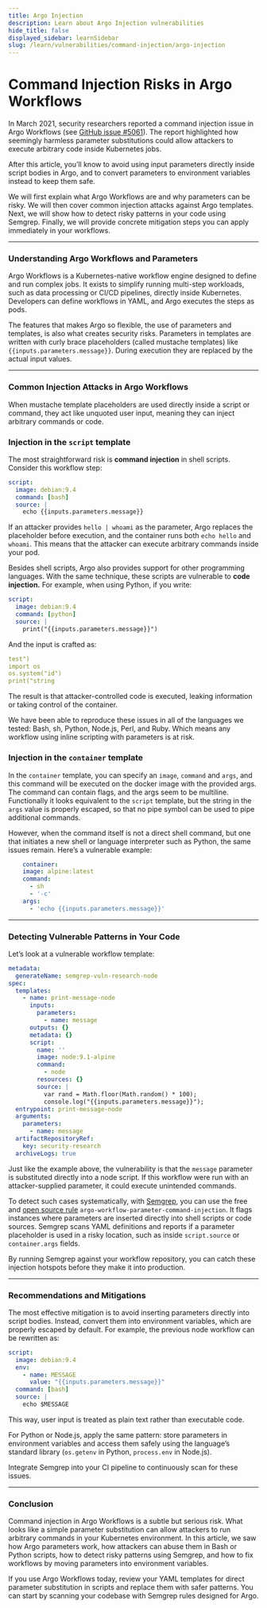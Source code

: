 ```yaml
---
title: Argo Injection
description: Learn about Argo Injection vulnerabilities
hide_title: false
displayed_sidebar: learnSidebar
slug: /learn/vulnerabilities/command-injection/argo-injection
---
```


# Command Injection Risks in Argo Workflows

In March 2021, security researchers reported a command injection issue in Argo Workflows (see [GitHub issue #5061](https://github.com/argoproj/argo-workflows/issues/5061)). The report highlighted how seemingly harmless parameter substitutions could allow attackers to execute arbitrary code inside Kubernetes jobs. 

After this article, you’ll know to avoid using input parameters directly inside script bodies in Argo, and to convert parameters to environment variables instead to keep them safe.

We will first explain what Argo Workflows are and why parameters can be risky. We will then cover common injection attacks against Argo templates. Next, we will show how to detect risky patterns in your code using Semgrep. Finally, we will provide concrete mitigation steps you can apply immediately in your workflows.

---

### Understanding Argo Workflows and Parameters

Argo Workflows is a Kubernetes-native workflow engine designed to define and run complex jobs. It exists to simplify running multi-step workloads, such as data processing or CI/CD pipelines, directly inside Kubernetes. Developers can define workflows in YAML, and Argo executes the steps as pods.

The features that makes Argo so flexible, the use of parameters and templates, is also what creates security risks. Parameters in templates are written with curly brace placeholders (called mustache templates) like `{{inputs.parameters.message}}`. During execution they are replaced by the actual input values. 

---

### Common Injection Attacks in Argo Workflows

When mustache template placeholders are used directly inside a script or command, they act like unquoted user input, meaning they can inject arbitrary commands or code. 

### Injection in the `script` template

The most straightforward risk is **command injection** in shell scripts. Consider this workflow step:

```yaml
script:
  image: debian:9.4
  command: [bash]
  source: |
    echo {{inputs.parameters.message}}
```

If an attacker provides `hello | whoami` as the parameter, Argo replaces the placeholder before execution, and the container runs both `echo hello` and `whoami`. This means that the attacker can execute arbitrary commands inside your pod.

Besides shell scripts, Argo also provides support for other programming languages. With the same technique, these scripts are vulnerable to **code injection.** For example, when using Python, if you write:

```yaml
script:
  image: debian:9.4
  command: [python]
  source: |
    print("{{inputs.parameters.message}}")
```

And the input is crafted as:

```yaml
test")
import os
os.system("id")
print("string
```

The result is that attacker-controlled code is executed, leaking information or taking control of the container.

We have been able to reproduce these issues in all of the languages we tested: Bash, sh, Python, Node.js, Perl, and Ruby. Which means any workflow using inline scripting with parameters is at risk.

### Injection in the `container` template

In the `container` template, you can specify an `image`, `command` and `args`, and this command will be executed on the docker image with the provided args. The command can contain flags, and the args seem to be multiline. Functionally it looks equivalent to the `script` template, but the string in the `args` value is properly escaped, so that no pipe symbol can be used to pipe additional commands.

However, when the command itself is not a direct shell command, but one that initiates a new shell or language interpreter such as Python, the same issues remain. Here’s a vulnerable example:

```yaml
	container:
    image: alpine:latest
    command:
      - sh
      - '-c'
    args:
      - 'echo {{inputs.parameters.message}}'
```

---

### Detecting Vulnerable Patterns in Your Code

Let’s look at a vulnerable workflow template:

```yaml
metadata:
  generateName: semgrep-vuln-research-node
spec:
  templates:
    - name: print-message-node
      inputs:
        parameters:
          - name: message
      outputs: {}
      metadata: {}
      script:
        name: ''
        image: node:9.1-alpine
        command:
          - node
        resources: {}
        source: |
          var rand = Math.floor(Math.random() * 100);
          console.log("{{inputs.parameters.message}}");
  entrypoint: print-message-node
  arguments:
    parameters:
      - name: message
  artifactRepositoryRef:
    key: security-research
  archiveLogs: true
```

Just like the example above, the vulnerability  is that the `message` parameter is substituted directly into a node script. If this workflow were run with an attacker-supplied parameter, it could execute unintended commands.

To detect such cases systematically, with [Semgrep](https://semgrep.dev/), you can use the free and [open source rule](https://github.com/semgrep/semgrep-rules/blob/develop/yaml/argo/security/argo-workflow-parameter-command-injection.yaml) `argo-workflow-parameter-command-injection`. It flags instances where parameters are inserted directly into shell scripts or code sources. Semgrep scans YAML definitions and reports if a parameter placeholder is used in a risky location, such as inside `script.source` or `container.args` fields.

By running Semgrep against your workflow repository, you can catch these injection hotspots before they make it into production.

---

### Recommendations and Mitigations

The most effective mitigation is to avoid inserting parameters directly into script bodies. Instead, convert them into environment variables, which are properly escaped by default. For example, the previous node workflow can be rewritten as:

```yaml
script:
  image: debian:9.4
  env:
    - name: MESSAGE
      value: "{{inputs.parameters.message}}"
  command: [bash]
  source: |
    echo $MESSAGE
```

This way, user input is treated as plain text rather than executable code.

For Python or Node.js, apply the same pattern: store parameters in environment variables and access them safely using the language’s standard library (`os.getenv` in Python, `process.env` in Node.js).

Integrate Semgrep into your CI pipeline to continuously scan for these issues. 

---

### Conclusion

Command injection in Argo Workflows is a subtle but serious risk. What looks like a simple parameter substitution can allow attackers to run arbitrary commands in your Kubernetes environment. In this article, we saw how Argo parameters work, how attackers can abuse them in Bash or Python scripts, how to detect risky patterns using Semgrep, and how to fix workflows by moving parameters into environment variables.

If you use Argo Workflows today, review your YAML templates for direct parameter substitution in scripts and replace them with safer patterns. You can start by scanning your codebase with Semgrep rules designed for Argo.